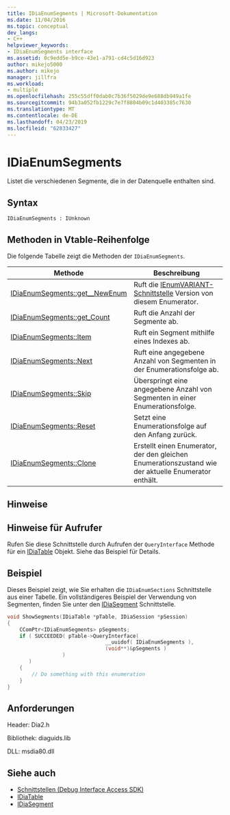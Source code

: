 ```yaml
---
title: IDiaEnumSegments | Microsoft-Dokumentation
ms.date: 11/04/2016
ms.topic: conceptual
dev_langs:
- C++
helpviewer_keywords:
- IDiaEnumSegments interface
ms.assetid: 0c9edd5e-b9ce-43e1-a791-cd4c5d16d923
author: mikejo5000
ms.author: mikejo
manager: jillfra
ms.workload:
- multiple
ms.openlocfilehash: 255c55dff0dab0c7b36f5029de9e688db949a1fe
ms.sourcegitcommit: 94b3a052fb1229c7e7f8804b09c1d403385c7630
ms.translationtype: MT
ms.contentlocale: de-DE
ms.lasthandoff: 04/23/2019
ms.locfileid: "62833427"
---
```

# <a name="idiaenumsegments"></a>IDiaEnumSegments
Listet die verschiedenen Segmente, die in der Datenquelle enthalten sind.

## <a name="syntax"></a>Syntax

```
IDiaEnumSegments : IUnknown
```

## <a name="methods-in-vtable-order"></a>Methoden in Vtable-Reihenfolge
Die folgende Tabelle zeigt die Methoden der `IDiaEnumSegments`.

|Methode|Beschreibung|
|------------|-----------------|
|[IDiaEnumSegments::get__NewEnum](../../debugger/debug-interface-access/idiaenumsegments-get-newenum.md)|Ruft die [IEnumVARIANT-Schnittstelle](/previous-versions/windows/desktop/api/oaidl/nn-oaidl-ienumvariant) Version von diesem Enumerator.|
|[IDiaEnumSegments::get_Count](../../debugger/debug-interface-access/idiaenumsegments-get-count.md)|Ruft die Anzahl der Segmente ab.|
|[IDiaEnumSegments::Item](../../debugger/debug-interface-access/idiaenumsegments-item.md)|Ruft ein Segment mithilfe eines Indexes ab.|
|[IDiaEnumSegments::Next](../../debugger/debug-interface-access/idiaenumsegments-next.md)|Ruft eine angegebene Anzahl von Segmenten in der Enumerationsfolge ab.|
|[IDiaEnumSegments::Skip](../../debugger/debug-interface-access/idiaenumsegments-skip.md)|Überspringt eine angegebene Anzahl von Segmenten in einer Enumerationsfolge.|
|[IDiaEnumSegments::Reset](../../debugger/debug-interface-access/idiaenumsegments-reset.md)|Setzt eine Enumerationsfolge auf den Anfang zurück.|
|[IDiaEnumSegments::Clone](../../debugger/debug-interface-access/idiaenumsegments-clone.md)|Erstellt einen Enumerator, der den gleichen Enumerationszustand wie der aktuelle Enumerator enthält.|

## <a name="remarks"></a>Hinweise

## <a name="notes-for-callers"></a>Hinweise für Aufrufer
Rufen Sie diese Schnittstelle durch Aufrufen der `QueryInterface` Methode für ein [IDiaTable](../../debugger/debug-interface-access/idiatable.md) Objekt. Siehe das Beispiel für Details.

## <a name="example"></a>Beispiel
Dieses Beispiel zeigt, wie Sie erhalten die `IDiaEnumSections` Schnittstelle aus einer Tabelle. Ein vollständigeres Beispiel der Verwendung von Segmenten, finden Sie unter den [IDiaSegment](../../debugger/debug-interface-access/idiasegment.md) Schnittstelle.

```C++
void ShowSegments(IDiaTable *pTable, IDiaSession *pSession)
{
    CComPtr<IDiaEnumSegments> pSegments;
    if ( SUCCEEDED( pTable->QueryInterface(
                                __uuidof( IDiaEnumSegments ),
                                (void**)&pSegments )
                  )
       )
    {
        // Do something with this enumeration
    }
}
```

## <a name="requirements"></a>Anforderungen
Header: Dia2.h

Bibliothek: diaguids.lib

DLL: msdia80.dll

## <a name="see-also"></a>Siehe auch
- [Schnittstellen (Debug Interface Access SDK)](../../debugger/debug-interface-access/interfaces-debug-interface-access-sdk.md)
- [IDiaTable](../../debugger/debug-interface-access/idiatable.md)
- [IDiaSegment](../../debugger/debug-interface-access/idiasegment.md)
